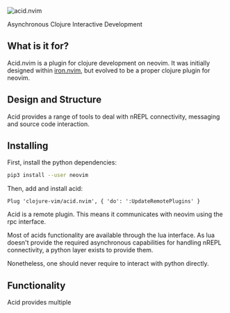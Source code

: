 ![acid.nvim](https://raw.githubusercontent.com/clojure-vim/acid.nvim/master/acidnvim.png)

Asynchronous Clojure Interactive Development

## What is it for?

Acid.nvim is a plugin for clojure development on neovim.
It was initially designed within [iron.nvim](http://github.com/clojure-vim/iron.nvim), but evolved to be a proper clojure plugin for neovim.

## Design and Structure

Acid provides a range of tools to deal with nREPL connectivity, messaging and source code interaction.

## Installing

First, install the python dependencies:

```bash
pip3 install --user neovim
```

Then, add and install acid:

```vim
Plug 'clojure-vim/acid.nvim', { 'do': ':UpdateRemotePlugins' }
```

Acid is a remote plugin. This means it communicates with neovim using the rpc interface.

Most of acids functionality are available through the lua interface.
As lua doesn't provide the required asynchronous capabilities for handling
nREPL connectivity, a python layer exists to provide them.

Nonetheless, one should never require to interact with python directly.

## Functionality

Acid provides multiple 

